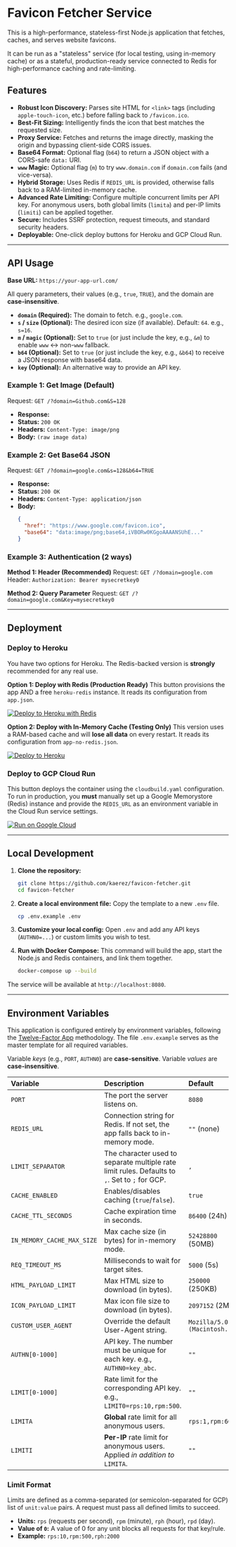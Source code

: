 # Favicon Fetcher Service

This is a high-performance, stateless-first Node.js application that fetches, caches, and serves website favicons.

It can be run as a "stateless" service (for local testing, using in-memory cache) or as a stateful, production-ready service connected to Redis for high-performance caching and rate-limiting.

## Features

- **Robust Icon Discovery:** Parses site HTML for `<link>` tags (including `apple-touch-icon`, etc.) before falling back to `/favicon.ico`.
- **Best-Fit Sizing:** Intelligently finds the icon that best matches the requested size.
- **Proxy Service:** Fetches and returns the image directly, masking the origin and bypassing client-side CORS issues.
- **Base64 Format:** Optional flag (`b64`) to return a JSON object with a CORS-safe `data:` URI.
- **`www` Magic:** Optional flag (`m`) to try `www.domain.com` if `domain.com` fails (and vice-versa).
- **Hybrid Storage:** Uses Redis if `REDIS_URL` is provided, otherwise falls back to a RAM-limited in-memory cache.
- **Advanced Rate Limiting:** Configure multiple concurrent limits per API key. For anonymous users, both global limits (`limita`) and per-IP limits (`limiti`) can be applied together.
- **Secure:** Includes SSRF protection, request timeouts, and standard security headers.
- **Deployable:** One-click deploy buttons for Heroku and GCP Cloud Run.

---

## API Usage

**Base URL:** `https://your-app-url.com/`

All query parameters, their values (e.g., `true`, `TRUE`), and the domain are **case-insensitive**.

- **`domain` (Required):** The domain to fetch. e.g., `google.com`.
- **`s` / `size` (Optional):** The desired icon size (if available). Default: `64`. e.g., `s=16`.
- **`m` / `magic` (Optional):** Set to `true` (or just include the key, e.g., `&m`) to enable `www` <-> non-`www` fallback.
- **`b64` (Optional):** Set to `true` (or just include the key, e.g., `&b64`) to receive a JSON response with base64 data.
- **`key` (Optional):** An alternative way to provide an API key.

### Example 1: Get Image (Default)

Request: `GET /?domain=Github.com&S=128`

- **Response:**
- **Status:** `200 OK`
- **Headers:** `Content-Type: image/png`
- **Body:** `(raw image data)`

### Example 2: Get Base64 JSON

Request: `GET /?domain=google.com&s=128&b64=TRUE`

- **Response:**
- **Status:** `200 OK`
- **Headers:** `Content-Type: application/json`
- **Body:**
  ```json
  {
    "href": "https://www.google.com/favicon.ico",
    "base64": "data:image/png;base64,iVBORw0KGgoAAAANSUhE..."
  }
  ```

### Example 3: Authentication (2 ways)

**Method 1: Header (Recommended)**
Request: `GET /?domain=google.com`
Header: `Authorization: Bearer mysecretkey0`

**Method 2: Query Parameter**
Request: `GET /?domain=google.com&Key=mysecretkey0`

---

## Deployment

### Deploy to Heroku

You have two options for Heroku. The Redis-backed version is **strongly** recommended for any real use.

**Option 1: Deploy with Redis (Production Ready)**
This button provisions the app AND a free `heroku-redis` instance. It reads its configuration from `app.json`.

[![Deploy to Heroku with Redis](https://www.herokucdn.com/deploy/button.svg)](https://heroku.com/deploy?template=https://github.com/kaerez/favicon-fetcher)

**Option 2: Deploy with In-Memory Cache (Testing Only)**
This version uses a RAM-based cache and will **lose all data** on every restart. It reads its configuration from `app-no-redis.json`.

[![Deploy to Heroku](https://www.herokucdn.com/deploy/button.svg)](https://heroku.com/deploy?template=https://github.com/kaerez/favicon-fetcher&filename=app-no-redis.json)

### Deploy to GCP Cloud Run

This button deploys the container using the `cloudbuild.yaml` configuration. To run in production, you **must** manually set up a Google Memorystore (Redis) instance and provide the `REDIS_URL` as an environment variable in the Cloud Run service settings.

[![Run on Google Cloud](https://deploy.cloud.run/button.svg)](https://deploy.cloud.run)

---

## Local Development

1.  **Clone the repository:**
    ```sh
    git clone https://github.com/kaerez/favicon-fetcher.git
    cd favicon-fetcher
    ```

2.  **Create a local environment file:** Copy the template to a new `.env` file.
    ```sh
    cp .env.example .env
    ```

3.  **Customize your local config:** Open `.env` and add any API keys (`AUTHN0=...`) or custom limits you wish to test.

4.  **Run with Docker Compose:** This command will build the app, start the Node.js and Redis containers, and link them together.
    ```sh
    docker-compose up --build
    ```

The service will be available at `http://localhost:8080`.

---

## Environment Variables

This application is configured entirely by environment variables, following the [Twelve-Factor App](https://12factor.net/config) methodology. The file `.env.example` serves as the master template for all required variables.

Variable *keys* (e.g., `PORT`, `AUTHN0`) are **case-sensitive**. Variable *values* are **case-insensitive**.

| Variable | Description | Default |
| :--- | :--- | :--- |
| `PORT` | The port the server listens on. | `8080` |
| `REDIS_URL` | Connection string for Redis. If not set, the app falls back to in-memory mode. | `""` (none) |
| `LIMIT_SEPARATOR` | The character used to separate multiple rate limit rules. Defaults to `,`. Set to `;` for GCP. | `,` |
| `CACHE_ENABLED` | Enables/disables caching (`true`/`false`). | `true` |
| `CACHE_TTL_SECONDS` | Cache expiration time in seconds. | `86400` (24h) |
| `IN_MEMORY_CACHE_MAX_SIZE`| Max cache size (in bytes) for in-memory mode. | `52428800` (50MB) |
| `REQ_TIMEOUT_MS` | Milliseconds to wait for target sites. | `5000` (5s) |
| `HTML_PAYLOAD_LIMIT` | Max HTML size to download (in bytes). | `250000` (250KB) |
| `ICON_PAYLOAD_LIMIT` | Max icon file size to download (in bytes). | `2097152` (2MB) |
| `CUSTOM_USER_AGENT` | Override the default User-Agent string. | `Mozilla/5.0 (Macintosh...)` |
| `AUTHN[0-1000]` | API key. The number must be unique for each key. e.g., `AUTHN0=key_abc`. | `""` |
| `LIMIT[0-1000]` | Rate limit for the corresponding API key. e.g., `LIMIT0=rps:10,rpm:500`. | `""` |
| `LIMITA` | **Global** rate limit for all anonymous users. | `rps:1,rpm:60` |
| `LIMITI` | **Per-IP** rate limit for anonymous users. Applied *in addition to* `LIMITA`.| `""` |

### Limit Format

Limits are defined as a comma-separated (or semicolon-separated for GCP) list of `unit:value` pairs. A request must pass all defined limits to succeed.
- **Units:** `rps` (requests per second), `rpm` (minute), `rph` (hour), `rpd` (day).
- **Value of `0`:** A value of 0 for any unit blocks all requests for that key/rule.
- **Example:** `rps:10,rpm:500,rph:2000`
